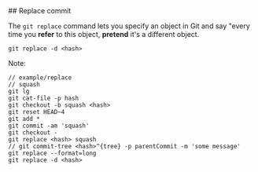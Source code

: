 <div class="title-icon" style="background-image: url(/course/assets/icons/replace.svg)"></div>
## Replace commit

The ``git replace``<!-- .element: class="code-highlight"--> command lets you specify an object in Git and say "every time you **refer** to this object, **pretend** it's a different object.

```console
git replace -d <hash>
```

Note:
```
// example/replace
// squash 
git lg
git cat-file -p hash
git checkout -b squash <hash>
git reset HEAD~4
git add *
git commit -am 'squash'
git checkout -
git replace <hash> squash
// git commit-tree <hash>^{tree} -p parentCommit -m 'some message'
git replace --format=long
git replace -d <hash>
```